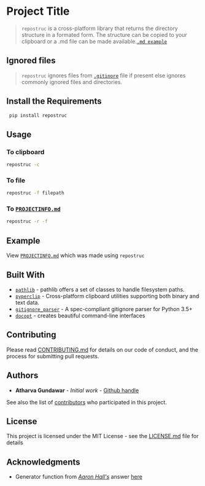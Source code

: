 # Project Title

>`repostruc` is a cross-platform library that returns the directory structure in a formated form. The structure can be copied to your clipboard or a .md file can be made available.[`.md example`](PROJECTINFO.md)

## Ignored files

>`repostruc` ignores files from [`.gitinore`](.gitinore) file if present else ignores commonly ignored files and directories.

## Install the Requirements

```bash
 pip install repostruc
```

## Usage

### To clipboard

```bash
repostruc -c
```

### To file

```bash
repostruc -f filepath
```

### To [`PROJECTINFO.md`](PROJECTINFO.md)

```bash
repostruc -r -f
```

## Example

 View [`PROJECTINFO.md`](PROJECTINFO.md) which was made using `repostruc`

## Built With

* [`pathlib`](https://pypi.org/project/pathlib/) - pathlib offers a set of classes to handle filesystem paths.
* [`pyperclip`](https://pypi.org/project/pyperclip3/) - Cross-platform clipboard utilities supporting both binary and text data.
* [`gitignore_parser`](https://pypi.org/project/gitignore-parser/) - A spec-compliant gitignore parser for Python 3.5+
* [`docopt`](https://pypi.org/project/docopt/) - creates beautiful command-line interfaces

## Contributing

Please read [CONTRIBUTING.md](https://github.com/) for details on our code of conduct, and the process for submitting pull requests.

## Authors

* **Atharva Gundawar** - *Initial work* - [Github handle](https://github.com/Atharva-Gundawar)

See also the list of [contributors](https://github.com/your/project/contributors) who participated in this project.

## License

This project is licensed under the MIT License - see the [LICENSE.md](LICENSE.md) file for details

## Acknowledgments

* Generator function from [*Aaron Hall's*](https://stackoverflow.com/users/541136/aaron-hall) answer [here](https://stackoverflow.com/questions/9727673/list-directory-tree-structure-in-python)
